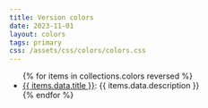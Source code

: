 ```yaml
---
title: Version colors
date: 2023-11-01
layout: colors
tags: primary
css: /assets/css/colors/colors.css
---
```

<ul>
 {% for items in collections.colors reversed %}
 <li><a href="{{ items.url | url }}">{{ items.data.title }}</a>: {{ items.data.description }}</li>
 {% endfor %}
</ul>